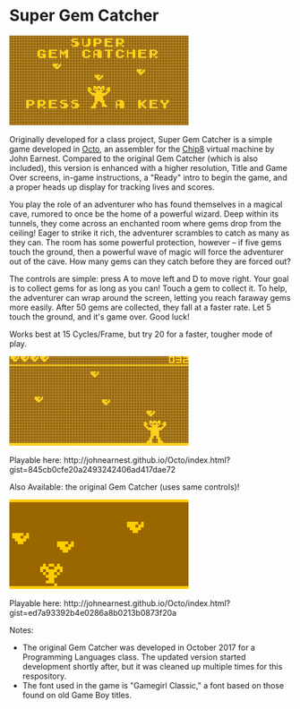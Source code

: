 Super Gem Catcher
====
![Title Image](https://github.com/djhernandez95/gem-catcher/blob/master/screenshots/SGC_Title.png)

Originally developed for a class project, Super Gem Catcher is a simple game developed in [Octo](http://johnearnest.github.io/Octo/), an assembler for the [Chip8](http://mattmik.com/chip8.html) virtual machine by John Earnest. Compared to the original Gem Catcher (which is also included), this version is enhanced with a higher resolution, Title and Game Over screens, in-game instructions, a "Ready" intro to begin the game, and a proper heads up display for tracking lives and scores.

You play the role of an adventurer who has found themselves in a magical cave, rumored to once be the home of a powerful wizard. Deep within its tunnels, they come across an enchanted room where gems drop from the ceiling! 
Eager to strike it rich, the adventurer scrambles to catch as many as they can. The room has some powerful protection, however – if five gems touch the ground, then a powerful wave of magic will force the adventurer out of the cave. 
How many gems can they catch before they are forced out?

The controls are simple: press A to move left and D to move right.
Your goal is to collect gems for as long as you can! Touch a gem to collect it. To help, the adventurer can wrap around the screen, letting you reach faraway gems more easily.
After 50 gems are collected, they fall at a faster rate.
Let 5 touch the ground, and it's game over. Good luck!

Works best at 15 Cycles/Frame, but try 20 for a faster, tougher mode of play.

![Image](https://github.com/djhernandez95/gem-catcher/blob/master/screenshots/SuperGemCatcher_gameplay.png)
<p>Playable here: http://johnearnest.github.io/Octo/index.html?gist=845cb0cfe20a2493242406ad417dae72</p>

<p>Also Available: the original Gem Catcher (uses same controls)!</p>

![Image](https://raw.githubusercontent.com/djhernandez95/gem-catcher/master/screenshots/GemCatcher_Gameplay.png)
<p>Playable here: http://johnearnest.github.io/Octo/index.html?gist=ed7a93392b4e0286a8b0213b0873f20a</p>

Notes:
- The original Gem Catcher was developed in October 2017 for a Programming Languages class. The updated version started development shortly after, but it was cleaned up multiple times for this respository.
- The font used in the game is "Gamegirl Classic," a font based on those found on old Game Boy titles.
